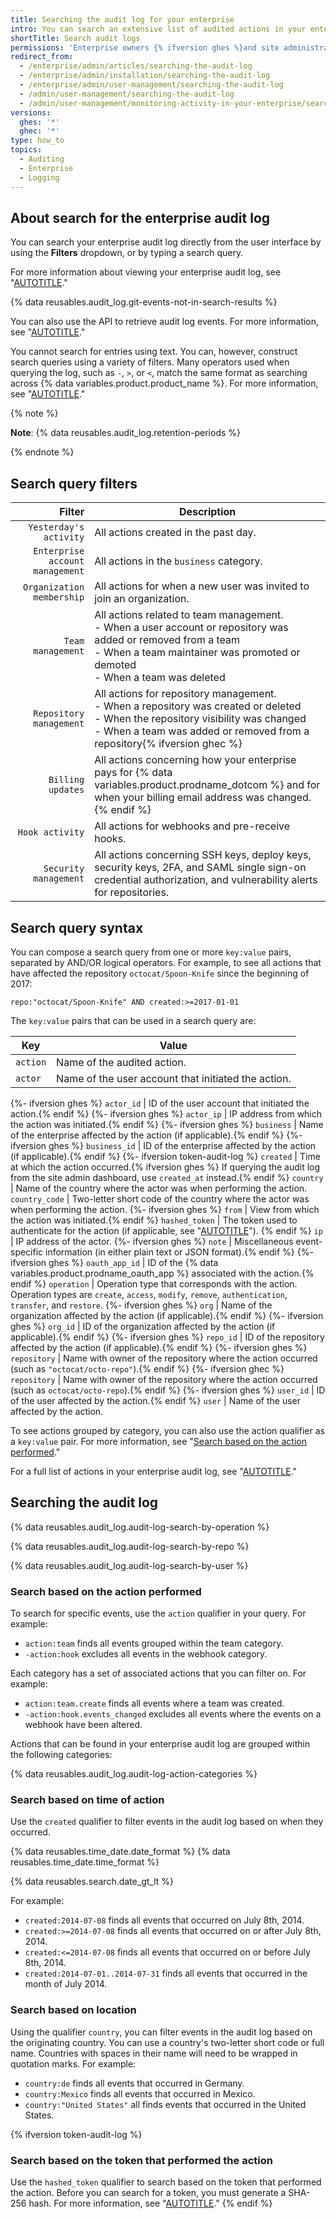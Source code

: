 ```yaml
---
title: Searching the audit log for your enterprise
intro: You can search an extensive list of audited actions in your enterprise.
shortTitle: Search audit logs
permissions: 'Enterprise owners {% ifversion ghes %}and site administrators {% endif %}can search the audit log.'
redirect_from:
  - /enterprise/admin/articles/searching-the-audit-log
  - /enterprise/admin/installation/searching-the-audit-log
  - /enterprise/admin/user-management/searching-the-audit-log
  - /admin/user-management/searching-the-audit-log
  - /admin/user-management/monitoring-activity-in-your-enterprise/searching-the-audit-log
versions:
  ghes: '*'
  ghec: '*'
type: how_to
topics:
  - Auditing
  - Enterprise
  - Logging
---
```


## About search for the enterprise audit log

You can search your enterprise audit log directly from the user interface by using the **Filters** dropdown, or by typing a search query.

For more information about viewing your enterprise audit log, see "[AUTOTITLE](/admin/monitoring-activity-in-your-enterprise/reviewing-audit-logs-for-your-enterprise/accessing-the-audit-log-for-your-enterprise)."

{% data reusables.audit_log.git-events-not-in-search-results %}

You can also use the API to retrieve audit log events. For more information, see "[AUTOTITLE](/admin/monitoring-activity-in-your-enterprise/reviewing-audit-logs-for-your-enterprise/using-the-audit-log-api-for-your-enterprise)."

You cannot search for entries using text. You can, however, construct search queries using a variety of filters. Many operators used when querying the log, such as `-`, `>`, or `<`, match the same format as searching across {% data variables.product.product_name %}. For more information, see "[AUTOTITLE](/search-github/getting-started-with-searching-on-github/about-searching-on-github)."

{% note %}

**Note**: {% data reusables.audit_log.retention-periods %}

{% endnote %}

## Search query filters

Filter| Description
--------------:| -----------
`Yesterday's activity` | All actions created in the past day.
`Enterprise account management` | All actions in the `business` category.
`Organization membership` | All actions for when a new user was invited to join an organization.
`Team management` | All actions related to team management.<br/>- When a user account or repository was added or removed from a team<br/>- When a team maintainer was promoted or demoted<br/>-  When a team was deleted
`Repository management` | All actions for repository management.<br/>- When a repository was created or deleted<br/>- When the repository visibility was changed<br/>- When a team was added or removed from a repository{% ifversion ghec %}
`Billing updates` | All actions concerning how your enterprise pays for {% data variables.product.prodname_dotcom %} and for when your billing email address was changed.{% endif %}
`Hook activity` | All actions for webhooks and pre-receive hooks.
`Security management` | All actions concerning SSH keys, deploy keys, security keys, 2FA, and SAML single sign-on credential authorization, and vulnerability alerts for repositories.

## Search query syntax

You can compose a search query from one or more `key:value` pairs, separated by AND/OR logical operators. For example, to see all actions that have affected the repository `octocat/Spoon-Knife` since the beginning of 2017:

`repo:"octocat/Spoon-Knife" AND created:>=2017-01-01`

The `key:value` pairs that can be used in a search query are:

Key            | Value
-------------- | --------------------------------------------------------
`action`       | Name of the audited action.
`actor`        | Name of the user account that initiated the action.
{%- ifversion ghes %}
`actor_id`     | ID of the user account that initiated the action.{% endif %}
{%- ifversion ghes %}
`actor_ip`     | IP address from which the action was initiated.{% endif %}
{%- ifversion ghes %}
`business` | Name of the enterprise affected by the action (if applicable).{% endif %}
{%- ifversion ghes %}
`business_id` | ID of the enterprise affected by the action (if applicable).{% endif %}
{%- ifversion token-audit-log %}
`created`      | Time at which the action occurred.{% ifversion ghes %} If querying the audit log from the site admin dashboard, use `created_at` instead.{% endif %}
`country`           | Name of the country where the actor was when performing the action.
`country_code`      | Two-letter short code of the country where the actor was when performing the action.
{%- ifversion ghes %}
`from`         | View from which the action was initiated.{% endif %}
`hashed_token` | The token used to authenticate for the action (if applicable, see "[AUTOTITLE](/admin/monitoring-activity-in-your-enterprise/reviewing-audit-logs-for-your-enterprise/identifying-audit-log-events-performed-by-an-access-token)"). {% endif %}
`ip`                | IP address of the actor.
{%- ifversion ghes %}
`note`         | Miscellaneous event-specific information (in either plain text or JSON format).{% endif %}
{%- ifversion ghes %}
`oauth_app_id` | ID of the {% data variables.product.prodname_oauth_app %} associated with the action.{% endif %}
`operation`         | Operation type that corresponds with the action. Operation types are `create`, `access`, `modify`, `remove`, `authentication`, `transfer`, and `restore`.
{%- ifversion ghes %}
`org`          | Name of the organization affected by the action (if applicable).{% endif %}
{%- ifversion ghes %}
`org_id`       | ID of the organization affected by the action (if applicable).{% endif %}
{%- ifversion ghes %}
`repo_id`      | ID of the repository affected by the action (if applicable).{% endif %}
{%- ifversion ghes %}
`repository`        | Name with owner of the repository where the action occurred (such as `"octocat/octo-repo"`).{% endif %}
{%- ifversion ghec %}
`repository`        | Name with owner of the repository where the action occurred (such as `octocat/octo-repo`).{% endif %}
{%- ifversion ghes %}
`user_id`      | ID of the user affected by the action.{% endif %}
`user`         | Name of the user affected by the action.

To see actions grouped by category, you can also use the action qualifier as a `key:value` pair. For more information, see "[Search based on the action performed](#search-based-on-the-action-performed)."

For a full list of actions in your enterprise audit log, see "[AUTOTITLE](/admin/monitoring-activity-in-your-enterprise/reviewing-audit-logs-for-your-enterprise/audit-log-events-for-your-enterprise)."

## Searching the audit log

{% data reusables.audit_log.audit-log-search-by-operation %}

{% data reusables.audit_log.audit-log-search-by-repo %}

{% data reusables.audit_log.audit-log-search-by-user %}

### Search based on the action performed

To search for specific events, use the `action` qualifier in your query. For example:

* `action:team` finds all events grouped within the team category.
* `-action:hook` excludes all events in the webhook category.

Each category has a set of associated actions that you can filter on. For example:

* `action:team.create` finds all events where a team was created.
* `-action:hook.events_changed` excludes all events where the events on a webhook have been altered.

Actions that can be found in your enterprise audit log are grouped within the following categories:

{% data reusables.audit_log.audit-log-action-categories %}

### Search based on time of action

Use the `created` qualifier to filter events in the audit log based on when they occurred.

{% data reusables.time_date.date_format %} {% data reusables.time_date.time_format %}

{% data reusables.search.date_gt_lt %}

For example:

* `created:2014-07-08` finds all events that occurred on July 8th, 2014.
* `created:>=2014-07-08` finds all events that occurred on or after July 8th, 2014.
* `created:<=2014-07-08` finds all events that occurred on or before July 8th, 2014.
* `created:2014-07-01..2014-07-31` finds all events that occurred in the month of July 2014.

### Search based on location

Using the qualifier `country`, you can filter events in the audit log based on the originating country. You can use a country's two-letter short code or full name. Countries with spaces in their name will need to be wrapped in quotation marks. For example:

* `country:de` finds all events that occurred in Germany.
* `country:Mexico` finds all events that occurred in Mexico.
* `country:"United States"` all finds events that occurred in the United States.

{% ifversion token-audit-log %}

### Search based on the token that performed the action

Use the `hashed_token` qualifier to search based on the token that performed the action. Before you can search for a token, you must generate a SHA-256 hash. For more information, see "[AUTOTITLE](/admin/monitoring-activity-in-your-enterprise/reviewing-audit-logs-for-your-enterprise/identifying-audit-log-events-performed-by-an-access-token)."
{% endif %}
